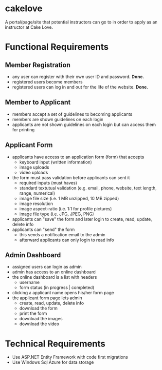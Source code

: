 # cakelove

A portal/page/site that potential instructors can go to in order to apply as an instructor at Cake Love.

# Functional Requirements

## Member Registration

- any user can register with their own user ID and password. **Done.**
- registered users become members
- registered users can log in and out for the life of the website. **Done.**

## Member to Applicant

- members accept a set of guidelines to becoming applicants
- members are shown guidelines on each login
- applicants are not shown guidelines on each login but can access them for printing

## Applicant Form

- applicants have access to an application form (form) that accepts
    - keyboard input (written information)
    - image uploads
    - video uploads
- the form must pass validation before applicants can sent it
    - required inputs (must haves)
    - standard textutual validation (e.g. email, phone, website, text length, range, numerical)
    - image file size (i.e. 1 MB unzipped, 10 MB zipped)
    - image resolution
    - image aspect-ratio (i.e. 1:1 for profile pictures)
    - image file type (i.e. JPG, JPEG, PNG)
- applicants can "save" the form and later login to create, read, update, delete info
- applicants can "send" the form
    - this sends a notification email to the admin
    - afterward applicants can only login to read info

## Admin Dashboard

- assigned users can login as admin
- admin has access to an online dashboard
- the online dashboard is a list with headers
    - username
    - form status (in progress | completed)
- clicking a applicant name opens his/her form page
- the applicant form page lets admin
    - create, read, update, delete info
    - download the form
    - print the form
    - download the images
    - download the video

# Technical Requirements

- Use ASP.NET Entity Framework with code first migrations
- Use Windows Sql Azure for data storage


